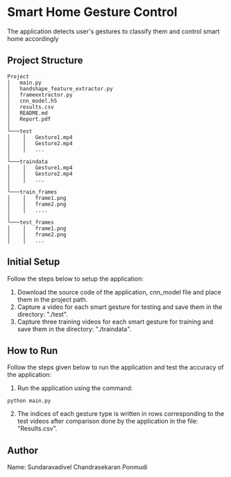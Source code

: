# Smart Home Gesture Control
The application detects user's gestures to classify them and control smart home accordingly 

## Project Structure
```
Project
│   main.py
│   handshape_feature_extractor.py
│   frameextractor.py
│   cnn_model.h5
│   results.csv
│   README.md
│   Report.pdf
│ 
└───test
│    │   Gesture1.mp4
│    │   Gesture2.mp4
│    │   ... 
│ 
└───traindata
│    │   Gesture1.mp4
│    │   Gesture2.mp4
│    │   ... 
│
└───train_frames
│    │   frame1.png
│    │   frame2.png
│    │   .... 
│
└───test_frames
│    │   frame1.png
│    │   frame2.png
│    │   ...

```
## Initial Setup
Follow the steps below to setup the application:
1. Download the source code of the application, cnn_model file and place them in the project path.
2. Capture a video for each smart gesture for testing and save them in the directory: "./test".
3. Capture three training videos for each smart gesture for training and save them in the directory: "./traindata".

## How to Run
Follow the steps given below to run the application and test the accuracy of the application:
1. Run the application using the command:
```
python main.py
```
2. The indices of each gesture type is written in rows corresponding to the test videos after comparison done by the application in the file: "Results.csv".

## Author
Name: Sundaravadivel Chandrasekaran Ponmudi
